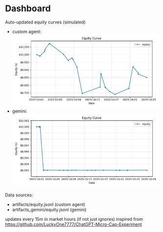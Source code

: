 # Dashboard

Auto-updated equity curves (simulated)

- custom agent: ![Equity Curve](artifacts/equity.png?v=7ec7048)
- gemini: ![Equity Curve (Gemini)](artifacts_gemini/equity.png?v=7ec7048)

Data sources:
- artifacts/equity.jsonl (custom agent)
- artifacts_gemini/equity.jsonl (gemini)

updates every 15m in market hours (if not just ignores)
inspired from https://github.com/LuckyOne7777/ChatGPT-Micro-Cap-Experiment
